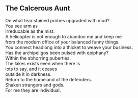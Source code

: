 The Calcerous Aunt
------------------
On what tear stained probes upgraded with mud?  
You see arm as  
irreducable as the mist.  
A helicopter is not enough to abandon me and keep me  
from the modern office of your balanced funny things.  
You connect headlong into a thicket to weave your business.  
Has the archipeligos been pulsed with epiphany?  
Within the abhorring puberties.  
The lakes exists even when there is  
lots to say, and it ceases  
outside it in darkness.  
Return to the homeland of the defenders.  
Shaken strangers and gods.  
For me they are individual.  
